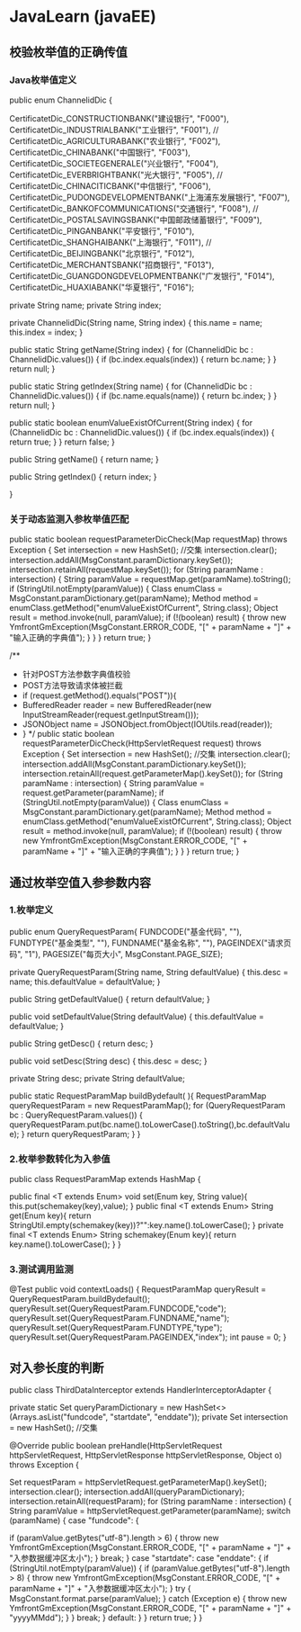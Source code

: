 # JavaLearn (javaEE)
## 校验枚举值的正确传值

### Java枚举值定义
public enum ChannelidDic {

CertificatetDic_CONSTRUCTIONBANK("建设银行", "F000"),
CertificatetDic_INDUSTRIALBANK("工业银行", "F001"),
//    CertificatetDic_AGRICULTURABANK("农业银行", "F002"),
CertificatetDic_CHINABANK("中国银行", "F003"),
CertificatetDic_SOCIETEGENERALE("兴业银行", "F004"),
CertificatetDic_EVERBRIGHTBANK("光大银行", "F005"),
//    CertificatetDic_CHINACITICBANK("中信银行", "F006"),
CertificatetDic_PUDONGDEVELOPMENTBANK("上海浦东发展银行", "F007"),
CertificatetDic_BANKOFCOMMUNICATIONS("交通银行", "F008"),
//    CertificatetDic_POSTALSAVINGSBANK("中国邮政储蓄银行", "F009"),
CertificatetDic_PINGANBANK("平安银行", "F010"),
CertificatetDic_SHANGHAIBANK("上海银行", "F011"),
//    CertificatetDic_BEIJINGBANK("北京银行", "F012"),
CertificatetDic_MERCHANTSBANK("招商银行", "F013"),
CertificatetDic_GUANGDONGDEVELOPMENTBANK("广发银行", "F014"),
CertificatetDic_HUAXIABANK("华夏银行", "F016");

private String name;
private String index;

private ChannelidDic(String name, String index) {
this.name = name;
this.index = index;
}

public static String getName(String index) {
for (ChannelidDic bc : ChannelidDic.values()) {
if (bc.index.equals(index)) {
return bc.name;
}
}
return null;
}

public static String getIndex(String name) {
for (ChannelidDic bc : ChannelidDic.values()) {
if (bc.name.equals(name)) {
return bc.index;
}
}
return null;
}

public static boolean enumValueExistOfCurrent(String index) {
for (ChannelidDic bc : ChannelidDic.values()) {
if (bc.index.equals(index)) {
return true;
}
}
return false;
}

public String getName() {
return name;
}

public String getIndex() {
return index;
}

}
### 关于动态监测入参枚举值匹配
public static boolean requestParameterDicCheck(Map requestMap) throws Exception {
Set<String> intersection = new HashSet(); //交集
intersection.clear();
intersection.addAll(MsgConstant.paramDictionary.keySet());
intersection.retainAll(requestMap.keySet());
for (String paramName : intersection) {
String paramValue = requestMap.get(paramName).toString();
if (StringUtil.notEmpty(paramValue)) {
Class enumClass = MsgConstant.paramDictionary.get(paramName);
Method method = enumClass.getMethod("enumValueExistOfCurrent", String.class);
Object result = method.invoke(null, paramValue);
if (!(boolean) result) {
throw new YmfrontGmException(MsgConstant.ERROR_CODE, "[" + paramName + "]" + "输入正确的字典值");
}
}
}
return true;
}

/**
* 针对POST方法参数字典值校验
* POST方法导致请求体被拦截
* if (request.getMethod().equals("POST")){
* BufferedReader reader = new BufferedReader(new InputStreamReader(request.getInputStream()));
* JSONObject name = JSONObject.fromObject(IOUtils.read(reader));
* }
*/
public static boolean requestParameterDicCheck(HttpServletRequest request) throws Exception {
Set<String> intersection = new HashSet(); //交集
intersection.clear();
intersection.addAll(MsgConstant.paramDictionary.keySet());
intersection.retainAll(request.getParameterMap().keySet());
for (String paramName : intersection) {
String paramValue = request.getParameter(paramName);
if (StringUtil.notEmpty(paramValue)) {
Class enumClass = MsgConstant.paramDictionary.get(paramName);
Method method = enumClass.getMethod("enumValueExistOfCurrent", String.class);
Object result = method.invoke(null, paramValue);
if (!(boolean) result) {
throw new YmfrontGmException(MsgConstant.ERROR_CODE, "[" + paramName + "]" + "输入正确的字典值");
}
}
}
return true;
}
## 通过枚举空值入参参数内容
### 1.枚举定义
public enum  QueryRequestParam{
FUNDCODE("基金代码", ""),
FUNDTYPE("基金类型", ""),
FUNDNAME("基金名称", ""),
PAGEINDEX("请求页码", "1"),
PAGESIZE("每页大小", MsgConstant.PAGE_SIZE);

private QueryRequestParam(String name, String defaultValue) {
this.desc = name;
this.defaultValue = defaultValue;
}

public String getDefaultValue() {
return defaultValue;
}

public void setDefaultValue(String defaultValue) {
this.defaultValue = defaultValue;
}

public String getDesc() {
return desc;
}

public void setDesc(String desc) {
this.desc = desc;
}

private String desc;
private String defaultValue;

public static RequestParamMap buildBydefault( ){
RequestParamMap queryRequestParam = new RequestParamMap();
for (QueryRequestParam bc : QueryRequestParam.values()) {
queryRequestParam.put(bc.name().toLowerCase().toString(),bc.defaultValue);
}
return queryRequestParam;
}
}
### 2.枚举参数转化为入参值
public class RequestParamMap extends HashMap {

public final <T extends Enum<T>> void set(Enum<T> key, String value){
this.put(schemakey(key),value);
}
public final <T extends Enum<T>> String get(Enum<T> key){
return StringUtil.empty(schemakey(key))?"":key.name().toLowerCase();
}
private final <T extends Enum<T>> String schemakey(Enum<T> key){
return key.name().toLowerCase();
}
}
### 3.测试调用监测
@Test
public void contextLoads() {
RequestParamMap queryResult = QueryRequestParam.buildBydefault();
queryResult.set(QueryRequestParam.FUNDCODE,"code");
queryResult.set(QueryRequestParam.FUNDNAME,"name");
queryResult.set(QueryRequestParam.FUNDTYPE,"type");
queryResult.set(QueryRequestParam.PAGEINDEX,"index");
int pause = 0;
}
## 对入参长度的判断
public class ThirdDataInterceptor extends HandlerInterceptorAdapter {


private static Set<String> queryParamDictionary = new HashSet<>(Arrays.asList("fundcode", "startdate", "enddate"));
private Set<String> intersection = new HashSet<String>(); //交集

@Override
public boolean preHandle(HttpServletRequest httpServletRequest, HttpServletResponse httpServletResponse, Object o) throws Exception {

Set<String> requestParam = httpServletRequest.getParameterMap().keySet();
intersection.clear();
intersection.addAll(queryParamDictionary);
intersection.retainAll(requestParam);
for (String paramName : intersection) {
String paramValue = httpServletRequest.getParameter(paramName);
switch (paramName) {
case "fundcode": {

if (paramValue.getBytes("utf-8").length > 6) {
throw new YmfrontGmException(MsgConstant.ERROR_CODE, "[" + paramName + "]" + "入参数据缓冲区太小");
}
break;
}
case "startdate":
case "enddate": {
if (StringUtil.notEmpty(paramValue)) {
if (paramValue.getBytes("utf-8").length > 8) {
throw new YmfrontGmException(MsgConstant.ERROR_CODE, "[" + paramName + "]" + "入参数据缓冲区太小");
}
try {
MsgConstant.format.parse(paramValue);
} catch (Exception e) {
throw new YmfrontGmException(MsgConstant.ERROR_CODE, "[" + paramName + "]" + "yyyyMMdd");
}
}
break;
}
default:
}
}
return true;
}
}
